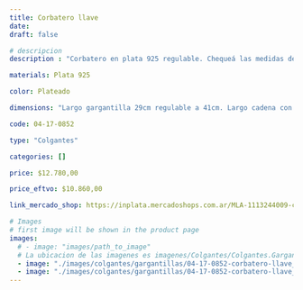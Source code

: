 ```yaml
---
title: Corbatero llave
date: 
draft: false

# descripcion
description : "Corbatero en plata 925 regulable. Chequeá las medidas de la gargantilla y largo de la cadena colgante."

materials: Plata 925

color: Plateado

dimensions: "Largo gargantilla 29cm regulable a 41cm. Largo cadena con dije 21cm"

code: 04-17-0852

type: "Colgantes"

categories: []

price: $12.780,00

price_eftvo: $10.860,00

link_mercado_shop: https://inplata.mercadoshops.com.ar/MLA-1113244009-collar-corbatero-plata-925-modelo-llave-_JM

# Images
# first image will be shown in the product page
images:
  # - image: "images/path_to_image"
  # La ubicacion de las imagenes es imagenes/Colgantes/Colgantes.Gargantillas/04-17-0852-corbatero-llave
  - image: "./images/colgantes/gargantillas/04-17-0852-corbatero-llave_a.jpg"
  - image: "./images/colgantes/gargantillas/04-17-0852-corbatero-llave_b.jpg"
---
```

